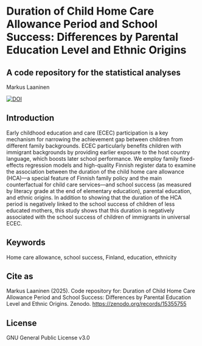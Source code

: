 # Duration of Child Home Care Allowance Period and School Success: Differences by Parental Education Level and Ethnic Origins
## A code repository for the statistical analyses

Markus Laaninen

[![DOI](https://zenodo.org/badge/979217315.svg)](https://doi.org/10.5281/zenodo.15355754)

## Introduction

Early childhood education and care (ECEC) participation is a key mechanism for narrowing the achievement gap between children from different family backgrounds. ECEC particularly benefits children with immigrant backgrounds by providing earlier exposure to the host country language, which boosts later school performance. We employ family fixed-effects regression models and high-quality Finnish register data to examine the association between the duration of the child home care allowance (HCA)—a special feature of Finnish family policy and the main counterfactual for child care services—and school success (as measured by literacy grade at the end of elementary education), parental education, and ethnic origins. In addition to showing that the duration of the HCA period is negatively linked to the school success of children of less educated mothers, this study shows that this duration is negatively associated with the school success of children of immigrants in universal ECEC.

## Keywords

Home care allowance, school success, Finland, education, ethnicity

## Cite as

Markus Laaninen (2025). Code repository for: Duration of Child Home Care Allowance Period and School Success: Differences by Parental Education Level and Ethnic Origins. Zenodo. https://zenodo.org/records/15355755


## License

GNU General Public License v3.0
